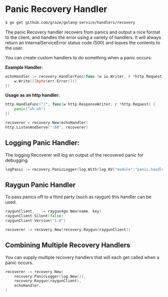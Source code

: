 # Panic Recovery Handler

```bash
$ go get github.com/graze/golang-service/handlers/recovery
```

The panic Recovery handler recovers from panics and output a nice format to the client, and handles the error using a variety of handlers.
It will always return an InternalServiceError status code (500) and leaves the contents to the user.

You can create custom handlers to do something when a panic occurs:

**Example Handler:**

```go
echoHandler := recovery.HandlerFunc(func (w io.Writer, r *http.Request, err error, status int) {
    w.Write([]byte(err.Error()))
})
```

**Usage as an http handler:**

```go
http.HandleFunc("/", func(w http.ResponseWriter, r *http.Request) {
	panic("uh-oh")
})

recoverer = recovery.New(echoHandler)
http.ListenAndServe(":80", recoverer)
```

## Logging Panic Handler:

The logging Recoverer will log an output of the recovered panic for debugging.

```go
logPanic := recovery.PanicLogger(log.With(log.KV{"module":"panic.handler"}))
```

## Raygun Panic Handler

To pass panics off to a third party (such as raygun) this handler can be used.

```go
raygunClient, _ := raygun4go.New(name, key)
raygunClient.Silent(false)
raygunClient.Version("1.0")

recoverer := recovery.New(recovery.Raygun(raygunClient))
```

## Combining Multiple Recovery Handlers

You can supply multiple recovery handlers that will each get called when a panic occurs.

```go
recoverer := recovery.New(
    recovery.PanicLogger(log.New()),
    recovery.Raygun(raygunClient),
    echoHandler,
)
```
